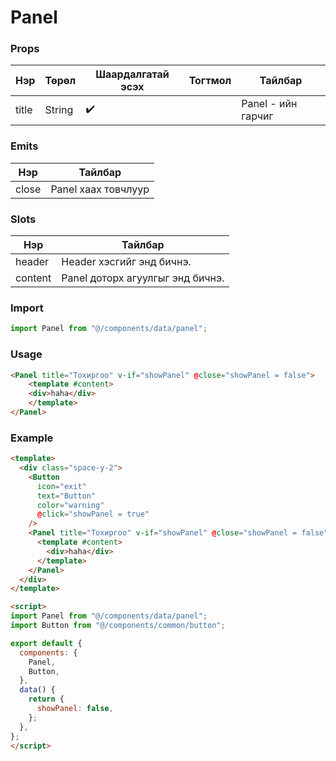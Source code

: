 # Panel

### Props

| Нэр    	    | Төрөл    	| Шаардалгатай эсэх 	| Тогтмол 	| Тайлбар 	         |
|-------------  |---------	|-------------------	|---------	|--------------------|
| title         | String   	| ✔️                    |         	| Panel - ийн гарчиг |

### Emits

| Нэр    	    | Тайлбар 	                |
|-------------  |---------------------------|
| close         | Panel хаах товчлуур       |

### Slots

| Нэр    	    | Тайлбар 	                        | 
|-------------  |-----------------------------------|
| header        | Header хэсгийг энд бичнэ.         | 
| content       | Panel доторх агуулгыг энд бичнэ.  |




### Import

```javascript
import Panel from "@/components/data/panel";
```


### Usage

```html
<Panel title="Тохиргоо" v-if="showPanel" @close="showPanel = false">
    <template #content>
    <div>haha</div>
    </template>
</Panel>
```

### Example 

```html
<template>
  <div class="space-y-2">
    <Button
      icon="exit"
      text="Button"
      color="warning"
      @click="showPanel = true"
    />
    <Panel title="Тохиргоо" v-if="showPanel" @close="showPanel = false">
      <template #content>
        <div>haha</div>
      </template>
    </Panel>
  </div>
</template>

<script>
import Panel from "@/components/data/panel";
import Button from "@/components/common/button";

export default {
  components: {
    Panel,
    Button,
  },
  data() {
    return {
      showPanel: false,
    };
  },
};
</script>
```